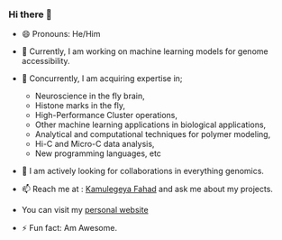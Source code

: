 ### Hi there 👋

- 😄 Pronouns: He/Him

- 🔭 Currently, I am working on machine learning models for genome accessibility.

- 🌱 Concurrently, I am acquiring expertise in;
     - Neuroscience in the fly brain,
     - Histone marks in the fly,
     - High-Performance Cluster operations,
     - Other machine learning applications in biological applications,
     - Analytical and computational techniques for polymer modeling,
     - Hi-C and Micro-C data analysis,
     - New programming languages,
 etc 


- 🤔 I am actively looking for collaborations in everything genomics.

- 📫 Reach me at : [Kamulegeya Fahad](https://www.linkedin.com/in/kamulegeya-fahad) and ask me about my projects.

- You can visit my [personal website](https://kamulegeya-fahad.github.io) 

- ⚡ Fun fact: Am Awesome.
